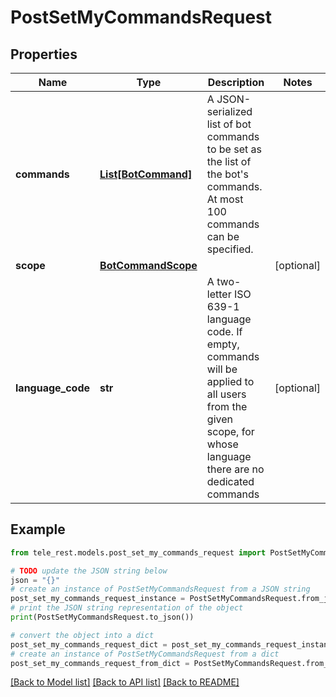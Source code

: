 # PostSetMyCommandsRequest


## Properties

Name | Type | Description | Notes
------------ | ------------- | ------------- | -------------
**commands** | [**List[BotCommand]**](BotCommand.md) | A JSON-serialized list of bot commands to be set as the list of the bot&#39;s commands. At most 100 commands can be specified. | 
**scope** | [**BotCommandScope**](BotCommandScope.md) |  | [optional] 
**language_code** | **str** | A two-letter ISO 639-1 language code. If empty, commands will be applied to all users from the given scope, for whose language there are no dedicated commands | [optional] 

## Example

```python
from tele_rest.models.post_set_my_commands_request import PostSetMyCommandsRequest

# TODO update the JSON string below
json = "{}"
# create an instance of PostSetMyCommandsRequest from a JSON string
post_set_my_commands_request_instance = PostSetMyCommandsRequest.from_json(json)
# print the JSON string representation of the object
print(PostSetMyCommandsRequest.to_json())

# convert the object into a dict
post_set_my_commands_request_dict = post_set_my_commands_request_instance.to_dict()
# create an instance of PostSetMyCommandsRequest from a dict
post_set_my_commands_request_from_dict = PostSetMyCommandsRequest.from_dict(post_set_my_commands_request_dict)
```
[[Back to Model list]](../README.md#documentation-for-models) [[Back to API list]](../README.md#documentation-for-api-endpoints) [[Back to README]](../README.md)


